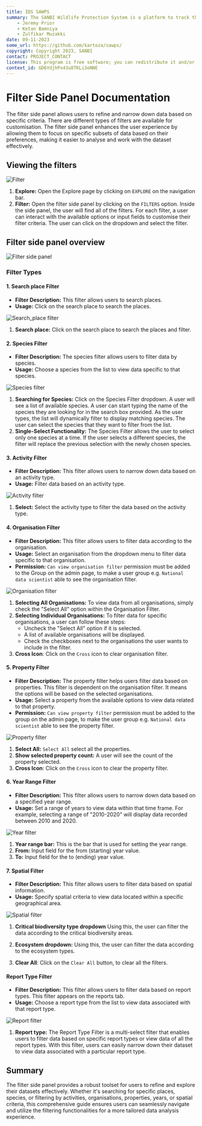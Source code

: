 ```yaml
---
title: IDS SAWPS
summary: The SANBI Wildlife Protection System is a platform to track the population levels of endangered wildlife.
    - Jeremy Prior
    - Ketan Bamniya
    - Zulfikar Muzakki
date: 09-11-2023
some_url: https://github.com/kartoza/sawps/
copyright: Copyright 2023, SANBI
contact: PROJECT_CONTACT
license: This program is free software; you can redistribute it and/or modify it under the terms of the GNU Affero General Public License as published by the Free Software Foundation; either version 3 of the License, or (at your option) any later version.
context_id: GD6YdjhPx43u8TKLi3eNNE
---
```


# Filter Side Panel Documentation

The filter side panel allows users to refine and narrow down data based on specific criteria. There are different types of filters are available for customisation.
The filter side panel enhances the user experience by allowing them to focus on specific subsets of data based on their preferences, making it easier to analyse and work with the dataset effectively.

## Viewing the filters

![Filter](./img/filters-1.png)

1. **Explore:** Open the Explore page by clicking on `EXPLORE` on the navigation bar.
2. **Filter:** Open the filter side panel by clicking on the `FILTERS` option. Inside the side panel, the user will find all of the filters. For each filter, a user can interact with the available options or input fields to customise their filter criteria. The user can click on the dropdown and select the filter.

## Filter side panel overview

![Filter side panel](./img/filters-2.png)

### Filter Types

#### 1. Search place Filter

* **Filter Description:** This filter allows users to search places.
* **Usage:** Click on the search place to search the places.

![Search_place filter](./img/filters-3.png)

1. **Search place:** Click on the search place to search the places and filter.

#### 2. Species Filter

* **Filter Description:** The species filter allows users to filter data by species.
* **Usage:** Choose a species from the list to view data specific to that species.

![Species filter](./img/filters-7.png)

1. **Searching for Species:** Click on the Species Filter dropdown. A user will see a list of available species. A user can start typing the name of the species they are looking for in the search box provided. As the user types, the list will dynamically filter to display matching species. The user can select the species that they want to filter from the list.
2. **Single-Select Functionality:** The Species Filter allows the user to select only one species at a time. If the user selects a different species, the filter will replace the previous selection with the newly chosen species.

#### 3. Activity Filter

* **Filter Description:** This filter allows users to narrow down data based on an activity type.
* **Usage:** Filter data based on an activity type.

![Activity filter](./img/filters-8.png)

1. **Select:** Select the activity type to filter the data based on the activity type.

#### 4. Organisation Filter

* **Filter Description:** This filter allows users to filter data according to the organisation.
* **Usage:** Select an organisation from the dropdown menu to filter data specific to that organisation.
* **Permission:** `Can view organisation filter` permission must be added to the Group on the admin page, 
to make a user group e.g. `National data scientist` able to see the organisation filter.

![Organisation filter](./img/filters-4.png)

1. **Selecting All Organisations:** To view data from all organisations, simply check the "Select All" option within the Organisation Filter.
2. **Selecting Individual Organisations:** To filter data for specific organisations, a user can follow these steps:
    * Uncheck the "Select All" option if it is selected.
    * A list of available organisations will be displayed.
    * Check the checkboxes next to the organisations the user wants to include in the filter.
3. **Cross Icon**: Click on the `Cross` icon to clear organisation filter.

#### 5. Property Filter

* **Filter Description:** The property filter helps users filter data based on properties. This filter is dependent on the organisation filter. 
It means the options will be based on the selected organisations.
* **Usage:** Select a property from the available options to view data related to that property.
* **Permission:** `Can view property filter` permission must be added to the group on the admin page, 
to make the user group e.g. `National data scientist` able to see the property filter.

![Property filter](./img/filters-6.png)

1. **Select All:** `Select All` select all the properties.
2. **Show selected property count:** A user will see the count of the property selected.
3. **Cross Icon**: Click on the `Cross` icon to clear the property filter.

#### 6. Year Range Filter

* **Filter Description:** This filter allows users to narrow down data based on a specified year range.
* **Usage:** Set a range of years to view data within that time frame. For example, selecting a range of "2010-2020" will display data recorded between 2010 and 2020.

![Year filter](./img/filters-9.png)

1. **Year range bar:** This is the bar that is used for setting the year range.
2. **From:** Input field for the from (starting) year value.
3. **To:** Input field for the to (ending) year value.

#### 7. Spatial Filter

* **Filter Description:** This filter allows users to filter data based on spatial information.
* **Usage:** Specify spatial criteria to view data located within a specific geographical area.

![Spatial filter](./img/filters-10.png)

1. **Critical biodiversity type dropdown** Using this, the user can filter the data according to the critical biodiversity areas.
2. **Ecosystem dropdown:** Using this, the user can filter the data according to the ecosystem types.

8. **Clear All**: Click on the `Clear All` button, to clear all the filters.
#### Report Type Filter

* **Filter Description:** This filter allows users to filter data based on report types. This filter appears on the reports tab. 
* **Usage:** Choose a report type from the list to view data associated with that report type.

![Report filter](./img/filters-5.png)

1. **Report type:** The Report Type Filter is a multi-select filter that enables users to filter data based on specific report types or view data of all the report types. With this filter, users can easily narrow down their dataset to view data associated with a particular report type.
## Summary

The filter side panel provides a robust toolset for users to refine and explore their datasets effectively. Whether it's searching for specific places, species, or filtering by activities, organisations, properties, years, or spatial criteria, this comprehensive guide ensures users can seamlessly navigate and utilize the filtering functionalities for a more tailored data analysis experience.
